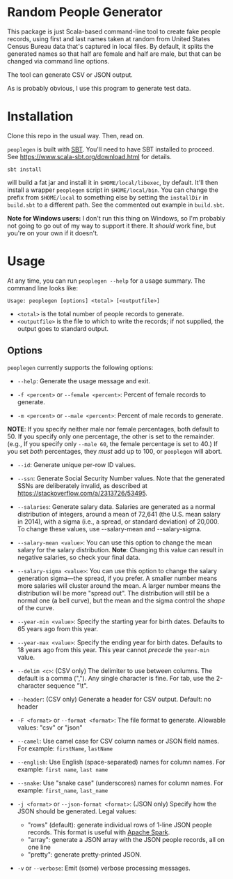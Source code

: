 # Random People Generator

This package is just Scala-based command-line tool to create fake people
records, using first and last names taken at random from United
States Census Bureau data that's captured in local files. By default, it splits
the generated names so that half are female and half are male, but that can be
changed via command line options.

The tool can generate CSV or JSON output.

As is probably obvious, I use this program to generate test data.

# Installation

Clone this repo in the usual way. Then, read on.

`peoplegen` is built with [SBT](http://scala-sbt.org). You'll need to have
SBT installed to proceed. See <https://www.scala-sbt.org/download.html>
for details.

```
sbt install
```

will build a fat jar and install it in `$HOME/local/libexec`, by default.
It'll then install a wrapper `peoplegen` script in `$HOME/local/bin`. You
can change the prefix from `$HOME/local` to something else by setting the
`installDir` in `build.sbt` to a different path. See the commented out example
in `build.sbt`.

**Note for Windows users:** I don't run this thing on Windows, so I'm probably
not going to go out of my way to support it there. It *should* work fine, but
you're on your own if it doesn't.

# Usage

At any time, you can run `peoplegen --help` for a usage summary. The command
line looks like:

```
Usage: peoplegen [options] <total> [<outputfile>]
```

* `<total>` is the total number of people records to generate.
* `<outputfile>` is the file to which to write the records; if not supplied,
  the output goes to standard output.

## Options

`peoplegen` currently supports the following options:

* `--help`: Generate the usage message and exit.

* `-f <percent>` or `--female <percent>`: Percent of female records to
  generate.

* `-m <percent>` or `--male <percent>`: Percent of male records to generate.
  
**NOTE**: If you specify neither male nor female percentages, both default
to 50. If you specify only one percentage, the other is set to the remainder.
(e.g., If you specify only `--male 60`, the female percentage is set to 40.)
If you set _both_ percentages, they _must_ add up to 100, or `peoplegen`
will abort.

* `--id`: Generate unique per-row ID values.

* `--ssn`: Generate Social Security Number values. Note that the generated
  SSNs are deliberately invalid, as described at 
  <https://stackoverflow.com/a/2313726/53495>.
  
* `--salaries`: Generate salary data. Salaries are generated as a normal 
  distribution of integers, around a mean of 72,641 (the U.S. mean salary in 
  2014), with a sigma (i.e., a spread, or standard deviation) of 20,000. To 
  change these values, use --salary-mean and
                                 --salary-sigma.

* `--salary-mean <value>`: You can use this option to change the mean salary
  for the salary distribution. **Note**: Changing this value can result
  in negative salaries, so check your final data.

* `--salary-sigma <value>`: You can use this option to change the salary
  generation sigma—the spread, if you prefer. A smaller number means more
  salaries will cluster around the mean. A larger number means the distribution
  will be more "spread out". The distribution will still be a normal one (a
  bell curve), but the mean and the sigma control the _shape_ of the curve.

* `--year-min <value>`: Specify the starting year for birth dates. Defaults to 
  65 years ago from this year.
  
* `--year-max <value>`: Specify the ending year for birth dates. Defaults to 
  18 years ago from this year. This year cannot _precede_ the `year-min` value.

* `--delim <c>`: (CSV only) The delimiter to use between columns. The default
  is a comma (","). Any single character is fine. For tab, use the 2-character
  sequence "\t".

* `--header`: (CSV only) Generate a header for CSV output. Default: no header

* `-F <format>` or `--format <format>`: The file format to generate. Allowable
  values: "csv" or "json"

* `--camel`: Use camel case for CSV column names or JSON field names. For
  example: `firstName`, `lastName`

* `--english`: Use English (space-separated) names for column names. For
  example: `first name`, `last name`
  
* `--snake`: Use "snake case" (underscores) names for column names. For
  example: `first_name`, `last_name`

* `-j <format>` or `--json-format <format>`: (JSON only) Specify how the
  JSON should be generated. Legal values:
    * "rows" (default): generate individual rows of 1-line JSON people records.
      This format is useful with [Apache Spark](https://spark.apache.org).
    * "array": generate a JSON array with the JSON people records, all on
      one line        
    * "pretty": generate pretty-printed JSON.

* `-v` or `--verbose`: Emit (some) verbose processing messages.
